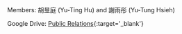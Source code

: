 Members: 胡昱庭 (Yu-Ting  Hu) and 謝雨彤 (Yu-Tung Hsieh)

Google Drive: [Public Relations](https://drive.google.com/drive/folders/1Ck5u7ps8WYyGMOASCpvzt14xAPH7pndD){:target='_blank'}

<!-- * Survey
* Announcement
* Everything related to emails? -->